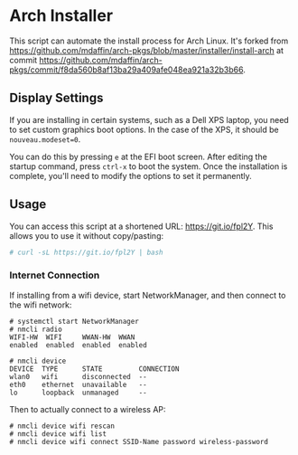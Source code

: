 # Arch Installer

This script can automate the install process for Arch Linux. It's forked from
https://github.com/mdaffin/arch-pkgs/blob/master/installer/install-arch at
commit
https://github.com/mdaffin/arch-pkgs/commit/f8da560b8af13ba29a409afe048ea921a32b3b66.

## Display Settings

If you are installing in certain systems, such as a Dell XPS laptop, you
need to set custom graphics boot options. In the case of the XPS, it
should be `nouveau.modeset=0`.

You can do this by pressing `e` at the EFI boot screen. After editing
the startup command, press `ctrl-x` to boot the system. Once the
installation is complete, you'll need to modify the options to set it
permanently.

## Usage

You can access this script at a shortened URL: https://git.io/fpl2Y. This allows
you to use it without copy/pasting:

```sh
# curl -sL https://git.io/fpl2Y | bash
```

### Internet Connection

If installing from a wifi device, start NetworkManager, and then connect
to the wifi network:

```
# systemctl start NetworkManager
# nmcli radio
WIFI-HW  WIFI     WWAN-HW  WWAN
enabled  enabled  enabled  enabled

# nmcli device
DEVICE  TYPE      STATE         CONNECTION
wlan0   wifi      disconnected  --
eth0    ethernet  unavailable   --
lo      loopback  unmanaged     --
```

Then to actually connect to a wireless AP:

```
# nmcli device wifi rescan
# nmcli device wifi list
# nmcli device wifi connect SSID-Name password wireless-password
```

